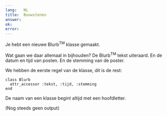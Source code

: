 ```yaml
---
lang:   NL
title:  Bouwstenen
answer: 
ok:     
error:  
---
```


Je hebt een nieuwe Blurb<sup>TM</sup> klasse gemaakt.

Wat gaan we daar allemaal in bijhouden? De Blurb<sup>TM</sup> tekst uiteraard.
En de datum en tijd van posten. En de stemming van de poster.

We hebben de eerste regel van de klasse, dit is de rest:

    class Blurb
      attr_accessor :tekst, :tijd, :stemming
    end

De naam van een klasse begint altijd met een hoofdletter.

(Nog steeds geen output)
